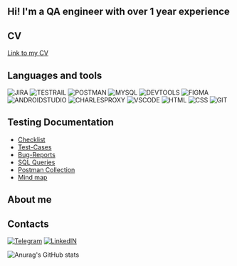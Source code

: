 

## Hi! I'm a QA engineer with over 1 year experience

## CV

[Link to my CV](https://drive.google.com/file/d/1RCcN2U66VvawzPQpNhrw6UMzQ6BjKJaU/view?usp=sharing)

## Languages and tools

![JIRA](https://img.shields.io/badge/-JIRA-212121?style=for-the-badge&logo=Jira&logoColor=2684FF)
![TESTRAIL](https://img.shields.io/badge/-TESTRAIL-212121?style=for-the-badge&logo=TestRail&logoColor=2684FF)
![POSTMAN](https://img.shields.io/badge/-POSTMAN-212121?style=for-the-badge&logo=POSTMAN&logoColor=#FFFFFF)
![MYSQL](https://img.shields.io/badge/-MYSQL-212121?style=for-the-badge&logo=MYSQL&logoColor=417399)
![DEVTOOLS](https://img.shields.io/badge/-DEVTOOLS-212121?style=for-the-badge&logo=GoogleChrome&logoColor=#0474E1)
![FIGMA](https://img.shields.io/badge/-FIGMA-212121?style=for-the-badge&logo=FIGMA&logoColor=9A54F2)
![ANDROIDSTUDIO](https://img.shields.io/badge/-ANDROID_STUDIO-212121?style=for-the-badge&logo=ANDROIDSTUDIO&logoColor=#4BE08F)
![CHARLESPROXY](https://img.shields.io/badge/-CHARLES_PROXY-212121?style=for-the-badge&logo=C&logoColor=#ECECEC)
![VSCODE](https://img.shields.io/badge/-VS_CODE-212121?style=for-the-badge&logo=VisualStudio&logoColor=22A4E7)
![HTML](https://img.shields.io/badge/-HTML-212121?style=for-the-badge&logo=HTML5&logoColor=D84924)
![CSS](https://img.shields.io/badge/-CSS-212121?style=for-the-badge&logo=CSS3&logoColor=2449D8)
![GIT](https://img.shields.io/badge/-GIT-212121?style=for-the-badge&logo=Git&logoColor=#EFD8D5)

## Testing Documentation 

* [Checklist](https://github.com/definight/checklist)
* [Test-Cases](https://github.com/definight/test-cases)
* [Bug-Reports](https://github.com/definight/bug-reports)
* [SQL Queries](https://github.com/definight/SQL)
* [Postman Collection](https://github.com/definight/postman)
* [Mind map](https://github.com/definight/mindmap)

## About me

[//]: # "I began to be interested in software and hardware at a preschool age, at the time of 512 mb RAM and Intel Pentium 3. At the age of 13 I built my first PC and I even still remember all the specs. Internet literally changed my life. I realized how much people can discover just by surfing online but staying at home. I started spending many hours online: browsing Wikipedia, reading news from the countries around the world, discovering new tools like Photoshop or social networks. But computers and Internet always was like a hobby for me, before I asked myself: what stopping me get a job in IT? I tried my skills in 2013-2014 years as a QA engineer in small team on freelance. But job didn't pay well, I had to pay bills and loans, so I decide to get back to retail as a shop assistant. Then I changed my job to logistics as a courier, that job was boring, nervous and with no career progression. The more i worked, the often I thought about my software/hardware/IT background. And one day at the morning I made two decisions, that changed my life to much better track: quit job and get a degree as a QA engineer. I got a temporary job, worked hard 6/1 and up to 16 hours a day, cut my spendings to max. After a 6 months I've earned
In summary, I'm a QA engineer and an advanced PC user for over 16 years"

## Contacts

[![Telegram](https://img.shields.io/badge/-TELEGRAM-212121?style=for-the-badge&logo=Telegram&logoColor=#EFEFEF)](https://t.me/definight)
[![LinkedIN](https://img.shields.io/badge/-LINKEDIN-212121?style=for-the-badge&logo=LinkedIN&logoColor=0A66C2)](https://www.linkedin.com/in/definight/)

![Anurag's GitHub stats](https://github-readme-stats.vercel.app/api?username=definight&theme=dark)
